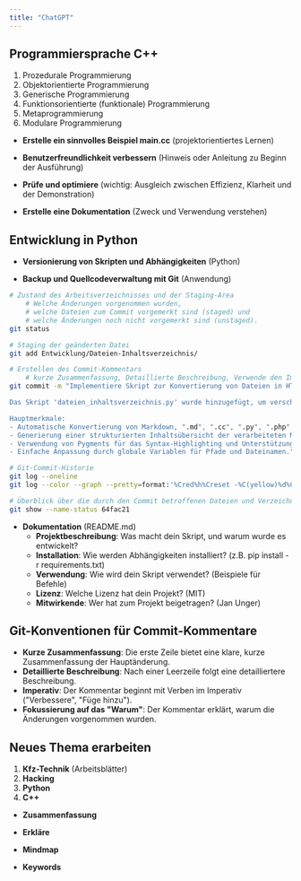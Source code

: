 ```yaml
---
title: "ChatGPT"
---
```

## Programmiersprache C++

1. Prozedurale Programmierung
1. Objektorientierte Programmierung
1. Generische Programmierung
1. Funktionsorientierte (funktionale) Programmierung
1. Metaprogrammierung
1. Modulare Programmierung

- **Erstelle ein sinnvolles Beispiel main.cc**  (projektorientiertes Lernen)

- **Benutzerfreundlichkeit verbessern** (Hinweis oder Anleitung zu Beginn der Ausführung)

- **Prüfe und optimiere** (wichtig: Ausgleich zwischen Effizienz, Klarheit und der Demonstration)

- **Erstelle eine Dokumentation** (Zweck und Verwendung verstehen)

## Entwicklung in Python

- **Versionierung von Skripten und Abhängigkeiten** (Python)

- **Backup und Quellcodeverwaltung mit Git** (Anwendung)

```bash
# Zustand des Arbeitsverzeichnisses und der Staging-Area
    # Welche Änderungen vorgenommen wurden,
    # welche Dateien zum Commit vorgemerkt sind (staged) und
    # welche Änderungen noch nicht vorgemerkt sind (unstaged).
git status

# Staging der geänderten Datei
git add Entwicklung/Dateien-Inhaltsverzeichnis/

# Erstellen des Commit-Kommentars
    # kurze Zusammenfassung, Detaillierte Beschreibung, Verwende den Imperativ, Fokussiere auf das "Warum"
git commit -m "Implementiere Skript zur Konvertierung von Dateien in HTML

Das Skript 'dateien_inhaltsverzeichnis.py' wurde hinzugefügt, um verschiedene Dateitypen (Markdown, C++, Python, PDF) automatisch in HTML-Dateien zu konvertieren. Ziel ist es, Dateien für die Webdarstellung aufzubereiten. Neben der Konvertierung der Dateien erstellt das Skript eine strukturierte Inhaltsübersicht für eine einfache Navigation.

Hauptmerkmale:
- Automatische Konvertierung von Markdown, ".md", ".cc", ".py", ".php", ".css", ".js", ".c" zu HTML.
- Generierung einer strukturierten Inhaltsübersicht der verarbeiteten Materialien.
- Verwendung von Pygments für das Syntax-Highlighting und Unterstützung für benutzerdefinierte CSS-Styles.
- Einfache Anpassung durch globale Variablen für Pfade und Dateinamen."

# Git-Commit-Historie
git log --oneline
git log --color --graph --pretty=format:'%Cred%h%Creset -%C(yellow)%d%Creset %s %Cgreen(%cr) %C(bold blue)<%an>%Creset' --abbrev-commit

# Überblick über die durch den Commit betroffenen Dateien und Verzeichnisse
git show --name-status 64fac21
```

- **Dokumentation** (README.md)
  - **Projektbeschreibung**: Was macht dein Skript, und warum wurde es entwickelt?
  - **Installation**: Wie werden Abhängigkeiten installiert? (z.B. pip install -r requirements.txt)
  - **Verwendung**: Wie wird dein Skript verwendet? (Beispiele für Befehle)
  - **Lizenz**: Welche Lizenz hat dein Projekt? (MIT)
  - **Mitwirkende**: Wer hat zum Projekt beigetragen? (Jan Unger)

## Git-Konventionen für Commit-Kommentare

- **Kurze Zusammenfassung**: Die erste Zeile bietet eine klare, kurze Zusammenfassung der Hauptänderung.
- **Detaillierte Beschreibung**: Nach einer Leerzeile folgt eine detailliertere Beschreibung.
- **Imperativ**: Der Kommentar beginnt mit Verben im Imperativ ("Verbessere", "Füge hinzu").
- **Fokussierung auf das "Warum"**: Der Kommentar erklärt, warum die Änderungen vorgenommen wurden.

## Neues Thema erarbeiten

1. **Kfz-Technik** (Arbeitsblätter)
1. **Hacking**
1. **Python**
1. **C++**

- **Zusammenfassung**

- **Erkläre**

- **Mindmap**

- **Keywords**
